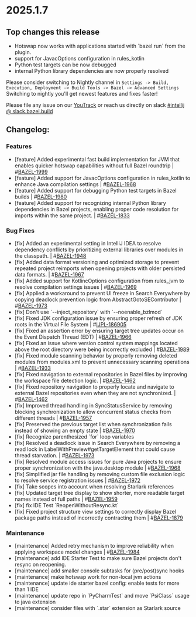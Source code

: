 <!DOCTYPE html> <html lang="en"> <head> <meta charset="UTF-8"> <title>bazel Plugin 2025.1.7</title> </head> <body> <h1>2025.1.7</h1> <h2>Top changes this release</h2> <ul> <li>Hotswap now works with applications started with `bazel run` from the plugin.</li> <li>support for JavacOptions configuration in rules_kotlin</li> <li>Python test targets can be now debugged</li> <li>internal Python library dependencies are now properly resolved</li> </ul> <p>Please consider switching to Nightly channel in <code>Settings -> Build, Execution, Deployment -> Build Tools -> Bazel -> Advanced Settings</code><br> Switching to nightly you'll get newest features and fixes faster!</p> <p>Please file any issue on our <a href="https://youtrack.jetbrains.com/issues/BAZEL">YouTrack</a> or reach us directly on slack <a href="https://bazelbuild.slack.com/archives/C025SBYFC4E">#intellij @ slack.bazel.build</a></p> <h2>Changelog:</h2> <h3>Features</h3> <ul> <li>[feature] Added experimental fast build implementation for JVM that enables quicker hotswap capabilities without full Bazel roundtrip | #<a href="https://youtrack.jetbrains.com/issue/BAZEL-1999">BAZEL-1999</a></li> <li>[feature] Added support for JavacOptions configuration in rules_kotlin to enhance Java compilation settings | #<a href="https://youtrack.jetbrains.com/issue/BAZEL-1968">BAZEL-1968</a></li> <li>[feature] Added support for debugging Python test targets in Bazel builds | #<a href="https://youtrack.jetbrains.com/issue/BAZEL-1980">BAZEL-1980</a></li> <li>[feature] Added support for recognizing internal Python library dependencies in Bazel projects, enabling proper code resolution for imports within the same project. | #<a href="https://youtrack.jetbrains.com/issue/BAZEL-1833">BAZEL-1833</a></li> </ul> <h3>Bug Fixes</h3> <ul> <li>[fix] Added an experimental setting in IntelliJ IDEA to resolve dependency conflicts by prioritizing external libraries over modules in the classpath. | #<a href="https://youtrack.jetbrains.com/issue/BAZEL-1948">BAZEL-1948</a></li> <li>[fix] Added data format versioning and optimized storage to prevent repeated project reimports when opening projects with older persisted data formats. | #<a href="https://youtrack.jetbrains.com/issue/BAZEL-1967">BAZEL-1967</a></li> <li>[fix] Added support for KotlincOptions configuration from rules_jvm to resolve compilation settings issues | #<a href="https://youtrack.jetbrains.com/issue/BAZEL-1969">BAZEL-1969</a></li> <li>[fix] Applied a workaround to prevent UI freeze in Search Everywhere by copying deadlock prevention logic from AbstractGotoSEContributor | #<a href="https://youtrack.jetbrains.com/issue/BAZEL-1973">BAZEL-1973</a></li> <li>[fix] Don&#x27;t use `--inject_repository` with `--noenable_bzlmod`</li> <li>[fix] Fixed JDK configuration issue by ensuring proper refresh of JDK roots in the Virtual File System | #<a href="https://youtrack.jetbrains.com/issue/IJPL-186905">IJPL-186905</a></li> <li>[fix] Fixed an assertion error by ensuring target tree updates occur on the Event Dispatch Thread (EDT) | #<a href="https://youtrack.jetbrains.com/issue/BAZEL-1966">BAZEL-1966</a></li> <li>[fix] Fixed an issue where version control system mappings located above the root directory were being incorrectly excluded | #<a href="https://youtrack.jetbrains.com/issue/BAZEL-1989">BAZEL-1989</a></li> <li>[fix] Fixed module scanning behavior by properly removing deleted modules from modules.xml to prevent unnecessary scanning operations | #<a href="https://youtrack.jetbrains.com/issue/BAZEL-1933">BAZEL-1933</a></li> <li>[fix] Fixed navigation to external repositories in Bazel files by improving the workspace file detection logic. | #<a href="https://youtrack.jetbrains.com/issue/BAZEL-1462">BAZEL-1462</a></li> <li>[fix] Fixed repository navigation to properly locate and navigate to external Bazel repositories even when they are not synchronized. | #<a href="https://youtrack.jetbrains.com/issue/BAZEL-1462">BAZEL-1462</a></li> <li>[fix] Improved thread handling in SyncStatusService by removing blocking synchronization to allow concurrent status checks from different threads | #<a href="https://youtrack.jetbrains.com/issue/BAZEL-1957">BAZEL-1957</a></li> <li>[fix] Preserved the previous target list when synchronization fails instead of showing an empty state | #<a href="https://youtrack.jetbrains.com/issue/BAZEL-1970">BAZEL-1970</a></li> <li>[fix] Recognize parenthesized `for` loop variables</li> <li>[fix] Resolved a deadlock issue in Search Everywhere by removing a read lock in LabelWithPreview#getTargetElement that could cause thread starvation. | #<a href="https://youtrack.jetbrains.com/issue/BAZEL-1973">BAZEL-1973</a></li> <li>[fix] Resolved module access issues for pure Java projects to ensure proper synchronization with the java.desktop module | #<a href="https://youtrack.jetbrains.com/issue/BAZEL-1968">BAZEL-1968</a></li> <li>[fix] Simplified jar file handling by removing custom file exclusion logic to resolve service registration issues | #<a href="https://youtrack.jetbrains.com/issue/BAZEL-1972">BAZEL-1972</a></li> <li>[fix] Take scopes into account when resolving Starlark references</li> <li>[fix] Updated target tree display to show shorter, more readable target names instead of full paths | #<a href="https://youtrack.jetbrains.com/issue/BAZEL-1959">BAZEL-1959</a></li> <li>[fix] fix IDE Test `ReopenWithoutResync.kt`</li> <li>[fix] Fixed project structure view settings to correctly display Bazel package paths instead of incorrectly contracting them | #<a href="https://youtrack.jetbrains.com/issue/BAZEL-1879">BAZEL-1879</a></li> </ul> <h3>Maintenance</h3> <ul> <li>[maintenance] Added retry mechanism to improve reliability when applying workspace model changes | #<a href="https://youtrack.jetbrains.com/issue/BAZEL-1984">BAZEL-1984</a></li> <li>[maintenance] add IDE Starter Test to make sure Bazel projects don&#x27;t resync on reopening.</li> <li>[maintenance] add smaller console subtasks for (pre/post)sync hooks</li> <li>[maintenance] make hotswap work for non-local jvm actions</li> <li>[maintenance] update ide starter bazel config: enable tests for more than 1 IDE</li> <li>[maintenance] update repo in `PyCharmTest` and move `PsiClass` usage to java extension</li> <li>[maintenance] consider files with `.star` extension as Starlark source</li> </ul> </body> </html>
